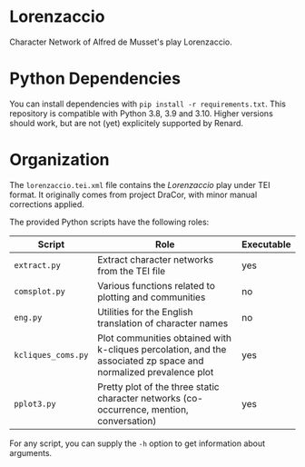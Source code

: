 # Lorenzaccio
Character Network of Alfred de Musset's play Lorenzaccio.

# Python Dependencies
You can install dependencies with `pip install -r requirements.txt`. This repository is compatible with Python 3.8, 3.9 and 3.10. Higher versions should work, but are not (yet) explicitely supported by Renard.

# Organization
The `lorenzaccio.tei.xml` file contains the *Lorenzaccio* play under TEI format. It originally comes from project DraCor, with minor manual corrections applied.

The provided Python scripts have the following roles:

| Script             | Role                                                                                                             | Executable |
|--------------------|------------------------------------------------------------------------------------------------------------------|------------|
| `extract.py`       | Extract character networks from the TEI file                                                                     | yes        |
| `comsplot.py`      | Various functions related to plotting and communities                                                            | no         |
| `eng.py`           | Utilities for the English translation of character names                                                         | no         |
| `kcliques_coms.py` | Plot communities obtained with k-cliques percolation, and the associated zp space and normalized prevalence plot | yes        |
| `pplot3.py`        | Pretty plot of the three static character networks (co-occurrence, mention, conversation)                        | yes        |

For any script, you can supply the `-h` option to get information about arguments.
